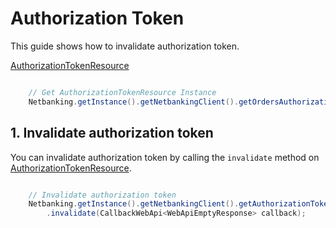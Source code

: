 # Authorization Token

This guide shows how to invalidate authorization token.

[AuthorizationTokenResource](../netbanking/src/main/java/cz/csas/netbanking/authorizationToken/AuthorizationTokenResource.java)

```java

    // Get AuthorizationTokenResource Instance
    Netbanking.getInstance().getNetbankingClient().getOrdersAuthorizationTokenResource()...

```

## 1. Invalidate authorization token

You can invalidate authorization token by calling the `invalidate` method on [AuthorizationTokenResource](../netbanking/src/main/java/cz/csas/netbanking/authorizationToken/AuthorizationTokenResource.java).

```java

    // Invalidate authorization token
    Netbanking.getInstance().getNetbankingClient().getAuthorizationTokenResource()
        .invalidate(CallbackWebApi<WebApiEmptyResponse> callback);

```
